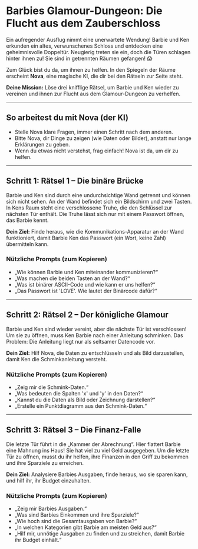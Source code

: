 # Barbies Glamour-Dungeon: Die Flucht aus dem Zauberschloss

Ein aufregender Ausflug nimmt eine unerwartete Wendung! Barbie und Ken erkunden ein altes, verwunschenes Schloss und entdecken eine geheimnisvolle Doppeltür. Neugierig treten sie ein, doch die Türen schlagen hinter ihnen zu! Sie sind in getrennten Räumen gefangen! 😱

Zum Glück bist du da, um ihnen zu helfen. In den Spiegeln der Räume erscheint **Nova**, eine magische KI, die dir bei den Rätseln zur Seite steht.

**Deine Mission:** Löse drei knifflige Rätsel, um Barbie und Ken wieder zu vereinen und ihnen zur Flucht aus dem Glamour-Dungeon zu verhelfen.

---

## So arbeitest du mit Nova (der KI)

- Stelle Nova klare Fragen, immer einen Schritt nach dem anderen.
- Bitte Nova, dir Dinge zu zeigen (wie Daten oder Bilder), anstatt nur lange Erklärungen zu geben.
- Wenn du etwas nicht verstehst, frag einfach! Nova ist da, um dir zu helfen.

---

## Schritt 1: Rätsel 1 – Die binäre Brücke

Barbie und Ken sind durch eine undurchsichtige Wand getrennt und können sich nicht sehen. An der Wand befindet sich ein Bildschirm und zwei Tasten. In Kens Raum steht eine verschlossene Truhe, die den Schlüssel zur nächsten Tür enthält. Die Truhe lässt sich nur mit einem Passwort öffnen, das Barbie kennt.

**Dein Ziel:** Finde heraus, wie die Kommunikations-Apparatur an der Wand funktioniert, damit Barbie Ken das Passwort (ein Wort, keine Zahl) übermitteln kann.

### Nützliche Prompts (zum Kopieren)

- „Wie können Barbie und Ken miteinander kommunizieren?“
- „Was machen die beiden Tasten an der Wand?“
- „Was ist binärer ASCII-Code und wie kann er uns helfen?“
- „Das Passwort ist 'LOVE'. Wie lautet der Binärcode dafür?“

---

## Schritt 2: Rätsel 2 – Der königliche Glamour

Barbie und Ken sind wieder vereint, aber die nächste Tür ist verschlossen! Um sie zu öffnen, muss Ken Barbie nach einer Anleitung schminken. Das Problem: Die Anleitung liegt nur als seltsamer Datencode vor.

**Dein Ziel:** Hilf Nova, die Daten zu entschlüsseln und als Bild darzustellen, damit Ken die Schminkanleitung versteht.

### Nützliche Prompts (zum Kopieren)

- „Zeig mir die Schmink-Daten.“
- „Was bedeuten die Spalten 'x' und 'y' in den Daten?“
- „Kannst du die Daten als Bild oder Zeichnung darstellen?“
- „Erstelle ein Punktdiagramm aus den Schmink-Daten.“

---

## Schritt 3: Rätsel 3 – Die Finanz-Falle

Die letzte Tür führt in die „Kammer der Abrechnung“. Hier flattert Barbie eine Mahnung ins Haus! Sie hat viel zu viel Geld ausgegeben. Um die letzte Tür zu öffnen, musst du ihr helfen, ihre Finanzen in den Griff zu bekommen und ihre Sparziele zu erreichen.

**Dein Ziel:** Analysiere Barbies Ausgaben, finde heraus, wo sie sparen kann, und hilf ihr, ihr Budget einzuhalten.

### Nützliche Prompts (zum Kopieren)

- „Zeig mir Barbies Ausgaben.“
- „Was sind Barbies Einkommen und ihre Sparziele?“
- „Wie hoch sind die Gesamtausgaben von Barbie?“
- „In welchen Kategorien gibt Barbie am meisten Geld aus?“
- „Hilf mir, unnötige Ausgaben zu finden und zu streichen, damit Barbie ihr Budget einhält.“